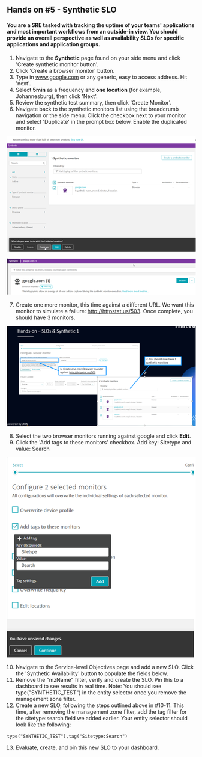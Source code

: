 ## Hands on #5 - Synthetic SLO

#### You are a SRE tasked with tracking the uptime of your teams' applications and most important workflows from an outside-in view. You should provide an overall perspective as well as availability SLOs for specific applications and application groups.

1. Navigate to the <b>Synthetic</b> page found on your side menu and click 'Create synthetic monitor button'. 
2. Click 'Create a browser monitor' button.
3. Type in www.google.com or any generic, easy to access address. Hit 'next'.
4. Select <b>5min</b> as a frequency and <b>one location</b> (for example, Johannesburg), then click 'Next'.
5. Review the synthetic test summary, then click 'Create Monitor'.
6. Navigate back to the synthetic monitors list using the breadcrumb navigation or the side menu. Click the checkbox next to your monitor and select 'Duplicate' in the prompt box below. Enable the duplicated monitor.

![](../../assets/images/ex3im1.png)

![](../../assets/images/ex3im2.png)

7. Create one more monitor, this time against a different URL. We want this monitor to simulate a failure: http://httpstat.us/503. Once complete, you should have 3 monitors.

![](../../assets/images/ex3im3.png)

8. Select the two browser monitors running against google and click <b>Edit</b>.
9. Click the 'Add tags to these monitors' checkbox. Add key: Sitetype and value: Search

![](../../assets/images/ex3im4.png)

10. Navigate to the Service-level Objectives page and add a new SLO. Click the 'Synthetic Availability' button to populate the fields below. 
11. Remove the "mzName" filter, verify and create the SLO. Pin this to a dashboard to see results in real time. 
Note: You should see type("SYNTHETIC_TEST") in the entity selector once you remove the management zone filter.
12. Create a new SLO, following the steps outlined above in #10-11. This time, after removing the management zone filter, add the tag filter for the sitetype:search field we added earlier. Your entity selector should look like the following:

```
type("SYNTHETIC_TEST"),tag("Sitetype:Search")
```
13. Evaluate, create, and pin this new SLO to your dashboard.